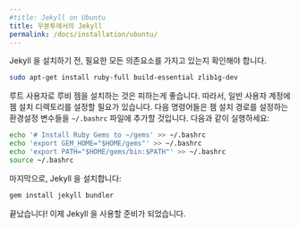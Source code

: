 ```yaml
---
#title: Jekyll on Ubuntu
title: 우분투에서의 Jekyll
permalink: /docs/installation/ubuntu/
---
```

<!--
Before we install Jekyll, we need to make sure we have all the required
dependencies.
-->
Jekyll 을 설치하기 전, 필요한 모든 의존요소를 가지고 있는지 확인해야
합니다.

```sh
sudo apt-get install ruby-full build-essential zlib1g-dev
```

<!--
It is best to avoid installing Ruby Gems as the root user. Therefore, we need to
set up a gem installation directory for your user account. The following
commands will add environment variables to your `~/.bashrc` file to configure
the gem installation path. Run them now:
-->
루트 사용자로 루비 젬을 설치하는 것은 피하는게 좋습니다. 따라서, 일반 사용자 계정에
젬 설치 디렉토리를 설정할 필요가 있습니다. 다음 명령어들은 젬 설치 경로를
설정하는 환경설정 변수들을 `~/.bashrc` 파일에 추가할 것입니다.
다음과 같이 실행하세요:

```sh
echo '# Install Ruby Gems to ~/gems' >> ~/.bashrc
echo 'export GEM_HOME="$HOME/gems"' >> ~/.bashrc
echo 'export PATH="$HOME/gems/bin:$PATH"' >> ~/.bashrc
source ~/.bashrc
```

<!--
Finally, install Jekyll:
-->
마지막으로, Jekyll 을 설치합니다:

```sh
gem install jekyll bundler
```

<!--
That's it! You're ready to start using Jekyll.
-->
끝났습니다! 이제 Jekyll 을 사용할 준비가 되었습니다.
